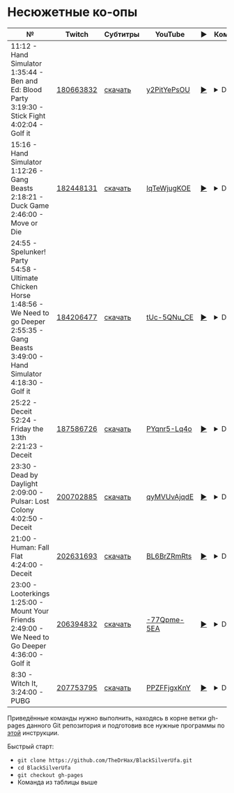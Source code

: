 # Несюжетные ко-опы

| № | Twitch | Субтитры | YouTube | ▶ | Команда |
| --- | --- | --- | --- | --- | --- |
| 11:12 - Hand Simulator<br>1:35:44 - Ben and Ed: Blood Party<br>3:19:30 - Stick Fight<br>4:02:04 - Golf it | [180663832](https://www.twitch.tv/videos/180663832) | [скачать](../chats/v180663832.ass) | [y2PitYePsOU](https://www.youtube.com/watch?v=y2PitYePsOU) | [▶](../src/player.html?v=y2PitYePsOU&s=180663832) | <details>`mpv --sub-file chats/v180663832.ass ytdl://y2PitYePsOU`</details> |
| 15:16 - Hand Simulator<br>1:12:26 - Gang Beasts<br>2:18:21 - Duck Game<br>2:46:00 - Move or Die | [182448131](https://www.twitch.tv/videos/182448131) | [скачать](../chats/v182448131.ass) | [IqTeWjugKOE](https://www.youtube.com/watch?v=IqTeWjugKOE) | [▶](../src/player.html?v=IqTeWjugKOE&s=182448131) | <details>`mpv --sub-file chats/v182448131.ass ytdl://IqTeWjugKOE`</details> |
| 24:55 - Spelunker! Party<br>54:58 - Ultimate Chicken Horse<br>1:48:56 - We Need to go Deeper<br>2:55:35 - Gang Beasts<br>3:49:00 - Hand Simulator<br>4:18:30 - Golf it | [184206477](https://www.twitch.tv/videos/184206477) | [скачать](../chats/v184206477.ass) | [tUc-5QNu_CE](https://www.youtube.com/watch?v=tUc-5QNu_CE) | [▶](../src/player.html?v=tUc-5QNu_CE&s=184206477) | <details>`mpv --sub-file chats/v184206477.ass ytdl://tUc-5QNu_CE`</details> |
| 25:22 - Deceit<br>52:24 - Friday the 13th<br>2:21:23 - Deceit | [187586726](https://www.twitch.tv/videos/187586726) | [скачать](../chats/v187586726.ass) | [PYqnr5-Lq4o](https://www.youtube.com/watch?v=PYqnr5-Lq4o) | [▶](../src/player.html?v=PYqnr5-Lq4o&s=187586726) | <details>`mpv --sub-file chats/v187586726.ass ytdl://PYqnr5-Lq4o`</details> |
| 23:30 - Dead by Daylight<br>2:09:00 - Pulsar: Lost Colony<br>4:02:50 - Deceit | [200702885](https://www.twitch.tv/videos/200702885) | [скачать](../chats/v200702885.ass) | [qyMVUvAjqdE](https://www.youtube.com/watch?v=qyMVUvAjqdE) | [▶](../src/player.html?v=qyMVUvAjqdE&s=200702885) | <details>`mpv --sub-file chats/v200702885.ass ytdl://qyMVUvAjqdE`</details> |
| 21:00 - Human: Fall Flat<br>4:24:00 - Deceit | [202631693](https://www.twitch.tv/videos/202631693) | [скачать](../chats/v202631693.ass) | [BL6BrZRmRts](https://www.youtube.com/watch?v=BL6BrZRmRts) | [▶](../src/player.html?v=BL6BrZRmRts&s=202631693) | <details>`mpv --sub-file chats/v202631693.ass ytdl://BL6BrZRmRts`</details> |
| 23:00 - Looterkings<br>1:25:00 - Mount Your Friends<br>2:49:00 - We Need to Go Deeper<br>4:36:00 - Golf it | [206394832](https://www.twitch.tv/videos/206394832) | [скачать](../chats/v206394832.ass) | [-77Qpme-5EA](https://www.youtube.com/watch?v=-77Qpme-5EA) | [▶](../src/player.html?v=-77Qpme-5EA&s=206394832) | <details>`mpv --sub-file chats/v206394832.ass ytdl://-77Qpme-5EA`</details> |
| 8:30 - Witch It, 3:24:00 - PUBG | [207753795](https://www.twitch.tv/videos/207753795) | [скачать](../chats/v207753795.ass) | [PPZFFjgxKnY](https://www.youtube.com/watch?v=PPZFFjgxKnY) | [▶](../src/player.html?v=PPZFFjgxKnY&s=207753795) | <details>`mpv --sub-file chats/v207753795.ass ytdl://PPZFFjgxKnY`</details> |

Приведённые команды нужно выполнить, находясь в корне ветки gh-pages данного Git репозитория и подготовив все нужные программы по [этой](../tutorials/watch-online.md) инструкции.

Быстрый старт:
* `git clone https://github.com/TheDrHax/BlackSilverUfa.git`
* `cd BlackSilverUfa`
* `git checkout gh-pages`
* Команда из таблицы выше

